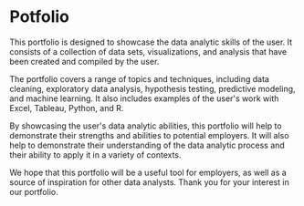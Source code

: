 # Potfolio

This portfolio is designed to showcase the data analytic skills of the user. It consists of a collection of data sets, visualizations, and analysis that have been created and compiled by the user.

The portfolio covers a range of topics and techniques, including data cleaning, exploratory data analysis, hypothesis testing, predictive modeling, and machine learning. It also includes examples of the user's work with Excel, Tableau, Python, and R.

By showcasing the user's data analytic abilities, this portfolio will help to demonstrate their strengths and abilities to potential employers. It will also help to demonstrate their understanding of the data analytic process and their ability to apply it in a variety of contexts.

We hope that this portfolio will be a useful tool for employers, as well as a source of inspiration for other data analysts. Thank you for your interest in our portfolio.
